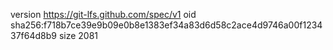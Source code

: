 version https://git-lfs.github.com/spec/v1
oid sha256:f718b7ce39e9b09e0b8e1383ef34a83d6d58c2ace4d9746a00f123437f64d8b9
size 2081
